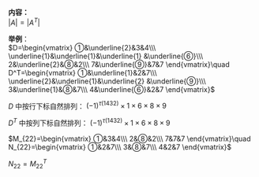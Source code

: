 **内容：**  
$|A|=|A^T|$  
  
**举例**：  
$D=\begin{vmatrix}  
①&\underline{2}&3&4\\\  
\underline{1}&\underline{1}&\underline{1}  
&\underline{⑥}\\\  
2&\underline{2}&⑧&2\\\  
7&\underline{⑨}&7&7  
\end{vmatrix}\quad  
D^T=\begin{vmatrix}  
①&\underline{1}&2&7\\\  
\underline{2}&\underline{1}&\underline{2}  
&\underline{⑨}\\\  
3&\underline{1}&⑧&7\\\  
4&\underline{⑥}&2&7  
\end{vmatrix}$  
  
$D$ 中按行下标自然排列： $(-1)^{\tau{(1432)}}\times1\times6\times8\times9$  
  
$D^T$ 中按列下标自然排列： $(-1)^{\tau{(1432)}}\times1\times6\times8\times9$  
  
$M_{22}=\begin{vmatrix}  
①&3&4\\\  
2&⑧&2\\\  
7&7&7  
\end{vmatrix}\quad  
N_{22}=\begin{vmatrix}  
①&2&7\\\  
3&⑧&7\\\  
4&2&7  
\end{vmatrix}$  
  
$N_{22}=M_{22}^T$  
